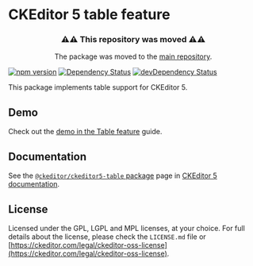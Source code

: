 CKEditor 5 table feature
============================

<h3 align=center>⚠⚠ This repository was moved ⚠⚠</h3>

<p align=center>The package was moved to the <a href="https://github.com/ckeditor/ckeditor5/tree/master/packages">main repository</a>.</p>

[![npm version](https://badge.fury.io/js/%40ckeditor%2Fckeditor5-table.svg)](https://www.npmjs.com/package/@ckeditor/ckeditor5-table)
[![Dependency Status](https://david-dm.org/ckeditor/ckeditor5-table/status.svg)](https://david-dm.org/ckeditor/ckeditor5-table)
[![devDependency Status](https://david-dm.org/ckeditor/ckeditor5-table/dev-status.svg)](https://david-dm.org/ckeditor/ckeditor5-table?type=dev)

This package implements table support for CKEditor 5.

## Demo

Check out the [demo in the Table feature](https://ckeditor.com/docs/ckeditor5/latest/features/table.html#demo) guide.

## Documentation

See the [`@ckeditor/ckeditor5-table` package](https://ckeditor.com/docs/ckeditor5/latest/api/table.html) page in [CKEditor 5 documentation](https://ckeditor.com/docs/ckeditor5/latest/).

## License

Licensed under the GPL, LGPL and MPL licenses, at your choice. For full details about the license, please check the `LICENSE.md` file or [https://ckeditor.com/legal/ckeditor-oss-license](https://ckeditor.com/legal/ckeditor-oss-license).
